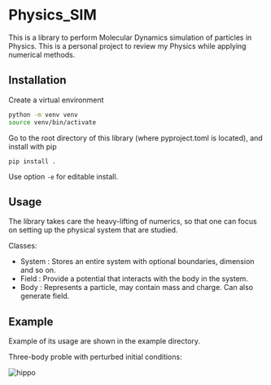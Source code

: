 # Physics_SIM

This is a library to perform Molecular Dynamics simulation of particles in Physics. This is a personal project to review my Physics while applying numerical methods.

## Installation

Create a virtual environment

```bash
python -m venv venv
source venv/bin/activate
```

Go to the root directory of this library (where pyproject.toml is located), and install with pip

```
pip install .
```

Use option `-e` for editable install.

## Usage

The library takes care the heavy-lifting of numerics, so that one can focus on setting up the physical system that are studied.

Classes:

- System : Stores an entire system with optional boundaries, dimension and so on.
- Field : Provide a potential that interacts with the body in the system.
- Body : Represents a particle, may contain mass and charge. Can also generate field.

## Example

Example of its usage are shown in the example directory.

Three-body proble with perturbed initial conditions:

![hippo](example/three_body_problem.gif)

